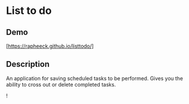 # List to do

## Demo

[https://rapheeck.github.io/listtodo/]

## Description

An application for saving scheduled tasks to be performed.
Gives you the ability to cross out or delete completed tasks.

!
